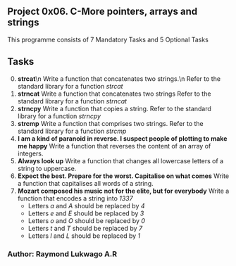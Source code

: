## Project 0x06. C\-More pointers, arrays and strings
This programme consists of 7 Mandatory Tasks and 5 Optional Tasks
## Tasks
0. **strcat**\n
Write a function that concatenates two strings.\n 
Refer to the standard library for a function *strcat*
1. **strncat**
Write a function that concatenates two strings
Refer to the standard library for a function *strncat*
2. **strncpy**
Write a function that copies a string.
Refer to the standard library for a function *strncpy*
3. **strcmp**
Write a function that comprises two strings.
Refer to the standard library for a function *strcmp*
4. **I am a kind of paranoid in reverse\. I suspect people of plotting to make me happy**
Write a function that reverses the content of an array of integers.
5. **Always look up**
Write a function that changes all lowercase letters of a string to uppercase.
6. **Expect the best\. Prepare for the worst\. Capitalise on what comes**
Write a function that capitalises all words of a string.
7. **Mozart composed his music not for the elite, but for everybody**
Write a function that encodes a string into *1337*
	- Letters *a* and *A* should be replaced by *4*
	- Letters *e* and *E* should be replaced by *3*
	- Letters *o* and *O* should be replaced by *0*
	- Letters *t* and *T* should be replaced by *7*
	- Letters *l* and *L* should be replaced by *1*
### Author: Raymond Lukwago A.R
